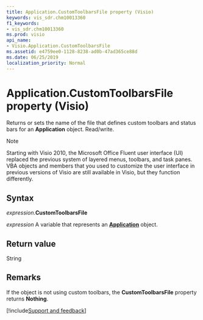 ```yaml
---
title: Application.CustomToolbarsFile property (Visio)
keywords: vis_sdr.chm10013360
f1_keywords:
- vis_sdr.chm10013360
ms.prod: visio
api_name:
- Visio.Application.CustomToolbarsFile
ms.assetid: e4759ee0-1128-8238-ad0b-47ad365ce88d
ms.date: 06/25/2019
localization_priority: Normal
---
```



# Application.CustomToolbarsFile property (Visio)

Returns or sets the name of the file that defines custom toolbars and status bars for an **Application** object. Read/write.

> [!NOTE] 
> Starting with Visio 2010, the Microsoft Office Fluent user interface (UI) replaced the previous system of layered menus, toolbars, and task panes. VBA objects and members that you used to customize the user interface in previous versions of Visio are still available in Visio, but they function differently.

## Syntax

_expression_.**CustomToolbarsFile**

_expression_ A variable that represents an **[Application](Visio.Application.md)** object.


## Return value

String


## Remarks

If the object is not using custom toolbars, the **CustomToolbarsFile** property returns **Nothing**.


[!include[Support and feedback](~/includes/feedback-boilerplate.md)]